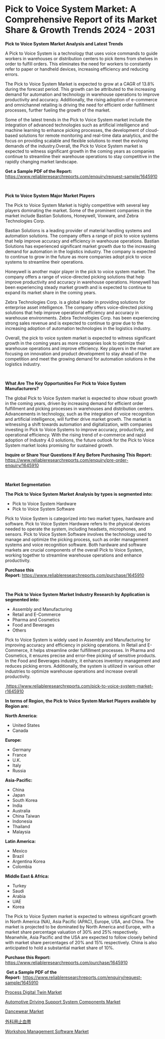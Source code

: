 <p><h1>Pick to Voice System Market: A Comprehensive Report of its Market Share & Growth Trends 2024 - 2031</h1></p><p><strong>Pick to Voice System Market Analysis and Latest Trends</strong></p>
<p><p>A Pick to Voice System is a technology that uses voice commands to guide workers in warehouses or distribution centers to pick items from shelves in order to fulfill orders. This eliminates the need for workers to constantly refer to paper or handheld devices, increasing efficiency and reducing errors.</p><p>The Pick to Voice System Market is expected to grow at a CAGR of 13.8% during the forecast period. This growth can be attributed to the increasing demand for automation and technology in warehouse operations to improve productivity and accuracy. Additionally, the rising adoption of e-commerce and omnichannel retailing is driving the need for efficient order fulfillment processes, further fueling the growth of the market.</p><p>Some of the latest trends in the Pick to Voice System market include the integration of advanced technologies such as artificial intelligence and machine learning to enhance picking processes, the development of cloud-based solutions for remote monitoring and real-time data analytics, and the focus on providing scalable and flexible solutions to meet the evolving demands of the industry.Overall, the Pick to Voice System market is expected to witness significant growth in the coming years as companies continue to streamline their warehouse operations to stay competitive in the rapidly changing market landscape.</p></p>
<p><strong>Get a Sample PDF of the Report:&nbsp;</strong> <a href="https://www.reliableresearchreports.com/enquiry/request-sample/1645910">https://www.reliableresearchreports.com/enquiry/request-sample/1645910</a></p>
<p>&nbsp;</p>
<p><strong>Pick to Voice System Major Market Players</strong></p>
<p><p>The Pick to Voice System Market is highly competitive with several key players dominating the market. Some of the prominent companies in the market include Bastian Solutions, Honeywell, Voxware, and Zebra Technologies Corp.</p><p>Bastian Solutions is a leading provider of material handling systems and automation solutions. The company offers a range of pick to voice systems that help improve accuracy and efficiency in warehouse operations. Bastian Solutions has experienced significant market growth due to the increasing demand for automation in the logistics industry. The company is expected to continue to grow in the future as more companies adopt pick to voice systems to streamline their operations.</p><p>Honeywell is another major player in the pick to voice system market. The company offers a range of voice-directed picking solutions that help improve productivity and accuracy in warehouse operations. Honeywell has been experiencing steady market growth and is expected to continue to expand its market share in the coming years.</p><p>Zebra Technologies Corp. is a global leader in providing solutions for enterprise asset intelligence. The company offers voice-directed picking solutions that help improve operational efficiency and accuracy in warehouse environments. Zebra Technologies Corp. has been experiencing strong sales revenue and is expected to continue to grow due to the increasing adoption of automation technologies in the logistics industry.</p><p>Overall, the pick to voice system market is expected to witness significant growth in the coming years as more companies look to optimize their warehouse operations and improve efficiency. Key players in the market are focusing on innovation and product development to stay ahead of the competition and meet the growing demand for automation solutions in the logistics industry.</p></p>
<p>&nbsp;</p>
<p><strong>What Are The Key Opportunities For Pick to Voice System Manufacturers?</strong></p>
<p><p>The global Pick to Voice System market is expected to show robust growth in the coming years, driven by increasing demand for efficient order fulfillment and picking processes in warehouses and distribution centers. Advancements in technology, such as the integration of voice recognition and artificial intelligence, will further drive market growth. The market is witnessing a shift towards automation and digitalization, with companies investing in Pick to Voice Systems to improve accuracy, productivity, and operational efficiency. With the rising trend of e-commerce and rapid adoption of Industry 4.0 solutions, the future outlook for the Pick to Voice System market looks promising for sustained growth.</p></p>
<p><strong>Inquire or Share Your Questions If Any Before Purchasing This Report:</strong> <a href="https://www.reliableresearchreports.com/enquiry/pre-order-enquiry/1645910">https://www.reliableresearchreports.com/enquiry/pre-order-enquiry/1645910</a></p>
<p>&nbsp;</p>
<p><strong>Market Segmentation</strong></p>
<p><strong>The Pick to Voice System Market Analysis by types is segmented into:</strong></p>
<p><ul><li>Pick to Voice System Hardware</li><li>Pick to Voice System Software</li></ul></p>
<p><p>Pick to Voice System is categorized into two market types, hardware and software. Pick to Voice System Hardware refers to the physical devices needed to operate the system, including headsets, microphones, and sensors. Pick to Voice System Software involves the technology used to manage and optimize the picking process, such as order management systems and voice recognition software. Both hardware and software markets are crucial components of the overall Pick to Voice System, working together to streamline warehouse operations and enhance productivity.</p></p>
<p><strong>Purchase this Report:&nbsp;</strong><a href="https://www.reliableresearchreports.com/purchase/1645910">https://www.reliableresearchreports.com/purchase/1645910</a></p>
<p>&nbsp;</p>
<p><strong>The Pick to Voice System Market Industry Research by Application is segmented into:</strong></p>
<p><ul><li>Assembly and Manufacturing</li><li>Retail and E-Commerce</li><li>Pharma and Cosmetics</li><li>Food and Beverages</li><li>Others</li></ul></p>
<p><p>Pick to Voice System is widely used in Assembly and Manufacturing for improving accuracy and efficiency in picking operations. In Retail and E-Commerce, it helps streamline order fulfillment processes. In Pharma and Cosmetics, it ensures precise and error-free picking of sensitive products. In the Food and Beverages industry, it enhances inventory management and reduces picking errors. Additionally, the system is utilized in various other industries to optimize warehouse operations and increase overall productivity.</p></p>
<p><a href="https://www.reliableresearchreports.com/pick-to-voice-system-market-r1645910">&nbsp;https://www.reliableresearchreports.com/pick-to-voice-system-market-r1645910</a></p>
<p><strong>In terms of Region, the Pick to Voice System Market Players available by Region are:</strong></p>
<p>
    <p> <strong> North America: </strong>
        <ul>
            <li>United States</li>
            <li>Canada</li>
        </ul>
        </p> 
    <p> <strong> Europe: </strong>
        <ul>
            <li>Germany</li>
            <li>France</li>
            <li>U.K.</li>
            <li>Italy</li>
            <li>Russia</li>
        </ul>
        </p> 
    <p> <strong> Asia-Pacific: </strong>
        <ul>
            <li>China</li>
            <li>Japan</li>
            <li>South Korea</li>
            <li>India</li>
            <li>Australia</li>
            <li>China Taiwan</li>
            <li>Indonesia</li>
            <li>Thailand</li>
            <li>Malaysia</li>
        </ul>
        </p> 
    <p> <strong> Latin America: </strong>
        <ul>
            <li>Mexico</li>
            <li>Brazil</li>
            <li>Argentina Korea</li>
            <li>Colombia</li>
        </ul>
        </p> 
    <p> <strong> Middle East & Africa: </strong>
        <ul>
            <li>Turkey</li>
            <li>Saudi</li>
            <li>Arabia</li>
            <li>UAE</li>
            <li>Korea</li>
        </ul>
    </p>
    </p>
<p><p>The Pick to Voice System market is expected to witness significant growth in North America (NA), Asia Pacific (APAC), Europe, USA, and China. The market is projected to be dominated by North America and Europe, with a market share percentage valuation of 30% and 25% respectively. Meanwhile, Asia Pacific and the USA are expected to follow closely behind with market share percentages of 20% and 15% respectively. China is also anticipated to hold a substantial market share of 10%.</p></p>
<p><strong>Purchase this Report: </strong><a href="https://www.reliableresearchreports.com/purchase/1645910">https://www.reliableresearchreports.com/purchase/1645910</a></p>
<p>&nbsp;<strong>Get a Sample PDF of the Report:&nbsp;&nbsp;</strong><a href="https://www.reliableresearchreports.com/enquiry/request-sample/1645910">https://www.reliableresearchreports.com/enquiry/request-sample/1645910</a></p>
<p><strong></strong></p>
<p><p><a href="https://github.com/Whitneyboyettebo9kiw7yr13/Market-Research-Report-List-2/blob/main/process-digital-twin-market.md">Process Digital Twin Market</a></p><p><a href="https://www.linkedin.com/pulse/automotive-driving-support-system-components-market-offer-nhx3c">Automotive Driving Support System Components Market</a></p><p><a href="https://issuu.com/reportprime-2/docs/dancewear-market-size-2030.pptx">Dancewear Market</a></p><p><a href="https://github.com/adcxff01450218/Market-Research-Report-List-2/blob/main/885614845465.md">外科用止血帯</a></p><p><a href="https://github.com/sonuprakash1/Market-Research-Report-List-2/blob/main/workshop-management-software-market.md">Workshop Management Software Market</a></p></p>